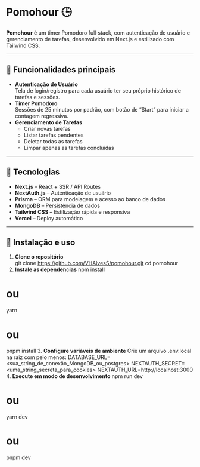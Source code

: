 # Pomohour 🕒

**Pomohour** é um timer Pomodoro full‑stack, com autenticação de usuário e gerenciamento de tarefas, desenvolvido em Next.js e estilizado com Tailwind CSS.

---

## 🚀 Funcionalidades principais

- **Autenticação de Usuário**  
  Tela de login/registro para cada usuário ter seu próprio histórico de tarefas e sessões.
- **Timer Pomodoro**  
  Sessões de 25 minutos por padrão, com botão de “Start” para iniciar a contagem regressiva.
- **Gerenciamento de Tarefas**  
  - Criar novas tarefas  
  - Listar tarefas pendentes  
  - Deletar todas as tarefas  
  - Limpar apenas as tarefas concluídas

---

## 🧱 Tecnologias

- **Next.js** – React + SSR / API Routes  
- **NextAuth.js** – Autenticação de usuário  
- **Prisma** – ORM para modelagem e acesso ao banco de dados  
- **MongoDB** – Persistência de dados  
- **Tailwind CSS** – Estilização rápida e responsiva  
- **Vercel** – Deploy automático

---

## 🔧 Instalação e uso

1. **Clone o repositório**  
  git clone https://github.com/VHAlvesS/pomohour.git
  cd pomohour
2. **Instale as dependencias** 
  npm install
  # ou
  yarn
  # ou
  pnpm install
3. **Configure variáveis de ambiente** 
  Crie um arquivo .env.local na raiz com pelo menos:
  DATABASE_URL=<sua_string_de_conexão_MongoDB_ou_postgres>
  NEXTAUTH_SECRET=<uma_string_secreta_para_cookies>
  NEXTAUTH_URL=http://localhost:3000
4. **Execute em modo de desenvolvimento**
  npm run dev
  # ou
  yarn dev
  # ou
  pnpm dev

